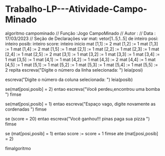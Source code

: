 # Trabalho-LP---Atividade-Campo-Minado
algoritmo campominado
// Função :Jogo CampoMinado
// Autor :
// Data : 17/03/2023
// Seção de Declarações 
var
mat: vetor[1..5,1..5] de inteiro
posi: inteiro
posib: inteiro
score: inteiro
inicio
mat [1,1] := 2
mat [1,2] := 1
mat [1,3] := 1
mat [1,4] := 2
mat [1,5] := 1
mat [2,1] := 1
mat [2,2] := 1
mat [2,3] := 1
mat [2,4] := 1
mat [2,5] := 2
mat [3,1] := 1
mat [3,2] := 1
mat [3,3] := 1
mat [3,4] := 1
mat [3,5] := 1
mat [4,1] := 1
mat [4,2] := 1
mat [4,3] := 2
mat [4,4] := 1
mat [4,5] := 1
mat [5,1] := 1
mat [5,2] := 1
mat [5,3] := 1
mat [5,4] := 1
mat [5,5] := 2
repita
escreva("Digite o número da linha selecionada: ")
leia(posi)

escreva("Digite o número da coluna selecionada: ")
leia(posib)

se(mat[posi,posib] = 2) entao
escreva("Você perdeu,encontrou uma bomba ")
fimse

se(mat[posi,posib] = 1) entao
escreva("Espaço vago, digite novamente as cordenadas ")
fimse

se (score = 20) entao
escreva("Você ganhou!!! pinas paga sua pizza  ")
fimse

se (mat[posi,posib] = 1) entao
score := score + 1
fimse
ate (mat[posi,posib] = 2)

fimalgoritmo
